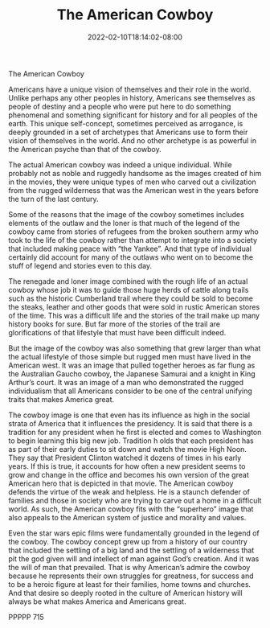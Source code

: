 ﻿---
title: "The American Cowboy"
date: 2022-02-10T18:14:02-08:00
description: "TXT Tips for Web Success"
featured_image: "/images/TXT.jpg"
tags: ["TXT"]
---

The American Cowboy

Americans have a unique vision of themselves and their role in the world.  Unlike perhaps any other peoples in history, Americans see themselves as people of destiny and a people who were put here to do something phenomenal and something significant for history and for all peoples of the earth.  This unique self-concept, sometimes perceived as arrogance, is deeply grounded in a set of archetypes that Americans use to form their vision of themselves in the world.  And no other archetype is as powerful in the American psyche than that of the cowboy.

The actual American cowboy was indeed a unique individual.  While probably not as noble and ruggedly handsome as the images created of him in the movies, they were unique types of men who carved out a civilization from the rugged wilderness that was the American west in the years before the turn of the last century.

Some of the reasons that the image of the cowboy sometimes includes elements of the outlaw and the loner is that much of the legend of the cowboy came from stories of refugees from the broken southern army who took to the life of the cowboy rather than attempt to integrate into a society that included making peace with “the Yankee”.  And that type of individual certainly did account for many of the outlaws who went on to become the stuff of legend and stories even to this day.

The renegade and loner image combined with the rough life of an actual cowboy whose job it was to guide those huge herds of cattle along trails such as the historic Cumberland trail where they could be sold to become the steaks, leather and other goods that were sold in rustic American stores of the time.  This was a difficult life and the stories of the trail make up many history books for sure.  But far more of the stories of the trail are glorifications of that lifestyle that must have been difficult indeed.

But the image of the cowboy was also something that grew larger than what the actual lifestyle of those simple but rugged men must have lived in the American west.  It was an image that pulled together heroes as far flung as the Australian Gaucho cowboy, the Japanese Samurai and a knight in King Arthur’s court.  It was an image of a man who demonstrated the rugged individualism that all Americans consider to be one of the central unifying traits that makes America great. 

The cowboy image is one that even has its influence as high in the social strata of America that it influences the presidency.  It is said that there is a tradition for any president when he first is elected and comes to Washington to begin learning this big new job.  Tradition h olds that each president has as part of their early duties to sit down and watch the movie High Noon.  They say that President Clinton watched it dozens of times in his early years.  If this is true, it accounts for how often a new president seems to grow and change in the office and becomes his own version of the great American hero that is depicted in that movie.  The American cowboy defends the virtue of the weak and helpless.  He is a staunch defender of families and those in society who are trying to carve out a home in a difficult world.  As such, the American cowboy fits with the “superhero” image that also appeals to the American system of justice and morality and values.

Even the star wars epic films were fundamentally grounded in the legend of the cowboy.  The cowboy concept grew up from a history of our country that included the settling of a big land and the settling of a wilderness that pit the god given will and intellect of man against God’s creation.  And it was the will of man that prevailed.  That is why American’s admire the cowboy because he represents their own struggles for greatness, for success and to be a heroic figure at least for their families, home towns and churches.  And that desire so deeply rooted in the culture of American history will always be what makes America and Americans great.

PPPPP 715


